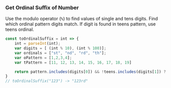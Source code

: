 ### Get Ordinal Suffix of Number

Use the modulo operator (`%`) to find values of single and tens digits.
Find which ordinal pattern digits match.
If digit is found in teens pattern, use teens ordinal.

```js
const toOrdinalSuffix = int => {
	int = parseInt(int);
	var digits = [ (int % 10), (int % 100)];
	var ordinals = ["st", "nd", "rd", "th"];
	var oPattern = [1,2,3,4];
	var tPattern = [11, 12, 13, 14, 15, 16, 17, 18, 19]

	return pattern.includes(digits[0]) && !teens.includes(digits[1]) ? int + suffix[digits[0]-1] : int + suffix[3];
}
// toOrdinalSuffix("123") -> "123rd"
```